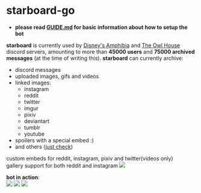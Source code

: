 # starboard-go
- **please read [GUIDE.md](GUIDE.md) for basic information about how to setup the bot**   

**starboard** is currently used by [Disney's Amphibia](https://discord.gg/DJUqDnE) and [The Owl House](https://discord.gg/TheOwlHouse) discord servers, amounting to more than **45000 users** and **75000 archived messages** (at the time of writing this). 
**starboard** can currently archive:
 - discord messages
 - uploaded images, gifs and videos
 - linked images:
    - instagram
    - reddit  
    - twitter
    - imgur
    - pixiv
    - deviantart
    - tumblr
    - youtube
- spoilers with a special embed :)
- and others ([just check](cogs/starboard/starboard.go))

custom embeds for reddit, instagram, pixiv and twitter(videos only)  
gallery support for both reddit and instagram
![](https://i.imgur.com/d7JJ9oy.gif)

**bot in action**:  
![](https://i.imgur.com/iPcvHLu.png)
![](https://i.imgur.com/kPufViE.png)
![](https://i.imgur.com/gZAQwAJ.png)
